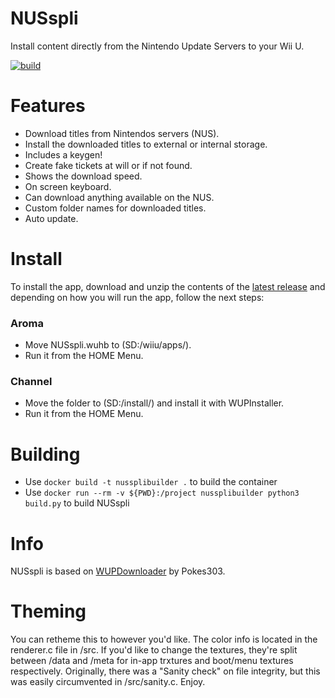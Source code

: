 # NUSspli
Install content directly from the Nintendo Update Servers to your Wii U.

[![build](https://github.com/V10lator/NUSspli/actions/workflows/master.yml/badge.svg)](https://github.com/V10lator/NUSspli/actions/workflows/master.yml)

# Features
- Download titles from Nintendos servers (NUS).
- Install the downloaded titles to external or internal storage.
- Includes a keygen!
- Create fake tickets at will or if not found.
- Shows the download speed.
- On screen keyboard.
- Can download anything available on the NUS.
- Custom folder names for downloaded titles.
- Auto update.

# Install
To install the app, download and unzip the contents of the [latest release](https://github.com/V10lator/NUSspli/releases) and depending on how you will run the app, follow the next steps:

### Aroma
- Move NUSspli.wuhb to (SD:/wiiu/apps/).
- Run it from the HOME Menu.

### Channel
- Move the folder to (SD:/install/) and install it with WUPInstaller.
- Run it from the HOME Menu.

# Building
- Use `docker build -t nussplibuilder .` to build the container
- Use `docker run --rm -v ${PWD}:/project nussplibuilder python3 build.py` to build NUSspli

# Info
NUSspli is based on [WUPDownloader](https://github.com/Pokes303/WUPDownloader) by Pokes303.

# Theming
You can retheme this to however you'd like. The color info is located in the renderer.c file in /src. If you'd like to change the textures, they're split between /data and /meta for in-app trxtures and boot/menu textures respectively. Originally, there was a "Sanity check" on file integrity, but this was easily circumvented in /src/sanity.c. Enjoy.
